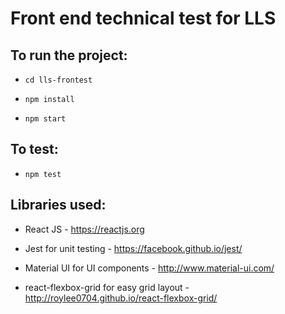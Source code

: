 # Front end technical test for LLS
## To run the project:

- `cd lls-frontest`

- `npm install`

- `npm start`

## To test:

- `npm test`

## Libraries used:

- React JS - https://reactjs.org

- Jest for unit testing - https://facebook.github.io/jest/

- Material UI for UI components - http://www.material-ui.com/

- react-flexbox-grid for easy grid layout - http://roylee0704.github.io/react-flexbox-grid/
